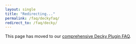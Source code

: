 ```yaml
---
layout: single
title: "Redirecting..."
permalink: /faq/deckyfaq/
redirect_to: /faq/decky/
---
```


This page has moved to our [comprehensive Decky Plugin FAQ](/faq/decky/).